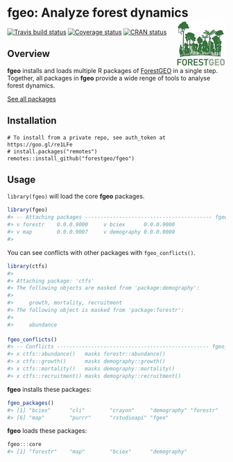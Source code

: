 
<!-- README.md is generated from README.Rmd. Please edit that file -->
fgeo: Analyze forest dynamics <img src="inst/figures/logo.png" align="right" />
===============================================================================

[![Travis build status](https://travis-ci.org/forestgeo/fgeo.svg?branch=master)](https://travis-ci.org/forestgeo/fgeo) [![Coverage status](https://codecov.io/gh/forestgeo/fgeo/branch/master/graph/badge.svg)](https://codecov.io/github/forestgeo/fgeo?branch=master) [![CRAN status](http://www.r-pkg.org/badges/version/fgeo)](https://cran.r-project.org/package=fgeo)

Overview
--------

**fgeo** installs and loads multiple R packages of [ForestGEO](http://www.forestgeo.si.edu/) in a single step. Together, all packages in **fgeo** provide a wide renge of tools to analyse forest dynamics.

[See all packages](https://forestgeo.github.io/fgeo/reference/index.html)

Installation
------------

    # To install from a private repo, see auth_token at https://goo.gl/re1LFe
    # install.packages("remotes")
    remotes::install_github("forestgeo/fgeo")

Usage
-----

`library(fgeo)` will load the core **fgeo** packages.

``` r
library(fgeo)
#> -- Attaching packages ----------------------------------------- fgeo 0.0.0.9000 --
#> v forestr    0.0.0.9000     v bciex      0.0.0.9000
#> v map        0.0.0.9007     v demography 0.0.0.9000
#> 
```

You can see conflicts with other packages with `fgeo_conflicts()`.

``` r
library(ctfs)
#> 
#> Attaching package: 'ctfs'
#> The following objects are masked from 'package:demography':
#> 
#>     growth, mortality, recruitment
#> The following object is masked from 'package:forestr':
#> 
#>     abundance

fgeo_conflicts()
#> -- Conflicts ------------------------------------------------- fgeo_conflicts() --
#> x ctfs::abundance()   masks forestr::abundance()
#> x ctfs::growth()      masks demography::growth()
#> x ctfs::mortality()   masks demography::mortality()
#> x ctfs::recruitment() masks demography::recruitment()
```

**fgeo** installs these packages:

``` r
fgeo_packages()
#> [1] "bciex"      "cli"        "crayon"     "demography" "forestr"   
#> [6] "map"        "purrr"      "rstudioapi" "fgeo"
```

**fgeo** loads these packages:

``` r
fgeo:::core
#> [1] "forestr"    "map"        "bciex"      "demography"
```
